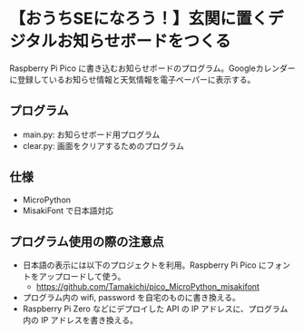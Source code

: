 # 【おうちSEになろう！】玄関に置くデジタルお知らせボードをつくる
Raspberry Pi Pico に書き込むお知らせボードのプログラム。Googleカレンダーに登録しているお知らせ情報と天気情報を電子ペーパーに表示する。

## プログラム
- main.py: お知らせボード用プログラム
- clear.py: 画面をクリアするためのプログラム

## 仕様
- MicroPython
- MisakiFont で日本語対応

## プログラム使用の際の注意点
  - 日本語の表示には以下のプロジェクトを利用。Raspberry Pi Pico にフォントをアップロードして使う。
    - https://github.com/Tamakichi/pico_MicroPython_misakifont
  - プログラム内の wifi, password を自宅のものに書き換える。
  - Raspberry Pi Zero などにデプロイした API の IP アドレスに、プログラム内の IP アドレスを書き換える。
